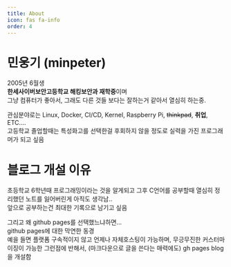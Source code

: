 ```yaml
---
title: About
icon: fas fa-info
order: 4
---
```


# 민웅기 (minpeter)

2005년 6월생  
**한세사이버보안고등학교 해킹보안과 재학중**이며  
그냥 컴퓨터가 좋아서, 그래도 다른 것들 보다는 잘하는거 같아서 열심히 하는중.

관심분야로는 Linux, Docker, CI/CD, Kernel, Raspberry Pi, ~~thinkpad~~, **취업**, ETC....  
고등학교 졸업할때는 특성화고를 선택한걸 후회하지 않을 정도로 실력을 가진 프로그래머가 되고 싶음

# 블로그 개설 이유

초등학교 6학년때 프로그래밍이라는 것을 알게되고 그후 C언어를 공부할때 열심히 정리했던 노트를 잃어버린게 아직도 생각남..  
앞으로 공부하는건 최대한 기록으로 남기고 싶음

그리고 왜 github pages를 선택했느냐하면...  
github pages에 대한 막연한 동경  
예을 들면 플랫폼 구속적이지 않고 언제나 자체호스팅이 가능하며, 무긍무진한 커스터마이징이 가능한 그런점에 반해서, (마크다운으로 글을 쓴다는 매력에도) gh pages blog을 개설함
